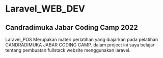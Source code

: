 # Laravel_WEB_DEV
## Candradimuka Jabar Coding Camp 2022

Laravel_POS Merupakan materi perlatihan yang diajarkan pada pelatihan CANDRADIMUKA JABAR CODING CAMP. dalam project ini saya belajar tentang pembuatan fullstack website menggunakan laravel. 
